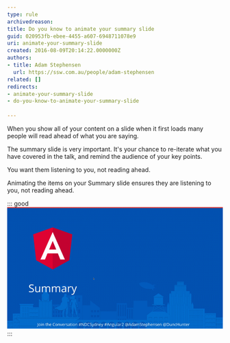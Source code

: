 ```yaml
---
type: rule
archivedreason: 
title: Do you know to animate your summary slide
guid: 020953fb-ebee-4455-a607-6948711078e9
uri: animate-your-summary-slide
created: 2016-08-09T20:14:22.0000000Z
authors:
- title: Adam Stephensen
  url: https://ssw.com.au/people/adam-stephensen
related: []
redirects:
- animate-your-summary-slide
- do-you-know-to-animate-your-summary-slide

---
```


When you show all of your content on a slide when it first loads many people will read ahead of what you are saying.

The summary slide is very important. It's your chance to re-iterate what you have covered in the talk, and remind the audience of your key points.

<!--endintro-->

You want them listening to you, not reading ahead.

Animating the items on your Summary slide ensures they are listening to you, not reading ahead.


::: good  
![Good Example: Animate the points on your Summary slide](summary-animation.gif)  
:::
